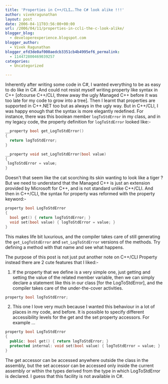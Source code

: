 ```yaml
---
title: 'Properties in C++/CLI….The C# look alike !!!'
author: vivekragunathan
layout: post
date: 2006-04-11T03:56:00+00:00
url: /2006/04/11/properties-in-ccli-the-c-look-alike/
blogger_blog:
  - developerexperience.blogspot.com
blogger_author:
  - Vivek Ragunathan
blogger_efd3de0af000aedcb3351cb4b4995ef6_permalink:
  - 114472800469039257
categories:
  - Uncategorized

---
```


Inherently after writing some code in C#, I wanted everything to be as easy to do like in C#. And could not resist myself writing property like syntax in C++ [ofcourse C++/CLI, threw away the ugly Managed C++ before it was too late for my code to grow into a tree]. Then I learnt that properties are supported in C++.NET too but as always in the ugly way. But in C++/CLI, I was happy enough that the syntax is more elegantly redefined. For instance, there was this boolean member `logToStdError` in my class, and in my legacy code, the property definition for `logToStdError` looked like:-

```cpp
__property bool get_LogToStdError()
{
  return logToStdError;
}

__property void set_LogToStdError(bool value)
{
 logToStdError = value; 
}
```

Doesn't that seem like the cat scorching its skin wanting to look like a tiger ? But we need to understand that the Managed C++ is just an extension provided by Microsoft for C++, and is not standard unlike C++/CLI. And then in C++/CLI, the syntax for property was reformed with the property keyword:-</p> 
  
```cpp
property bool LogToStdError
{
  bool get() { return logToStdError; }
  void set(bool value) { logToStdError = value; }
}
```

This makes life bit luxurious, and the compiler takes care of still generating the `get_LogToStdError` and `set_LogToStdError` versions of the methods. Try defining a method with that name and see what happens.

The purpose of this post is not just put another note on C++/CLI Property instead there are 2 cute features that I liked:-

1. If the property that we define is a very simple one, just getting and setting the value of the related member variable, then we can simply declare a statement like this in our class [for the LogToStdError], and the compiler takes care of the under-the-cover activities.

```cpp
property bool logToStdError;
```

2. This one I love very much because I wanted this behaviour in a lot of places in my code, and before. It is possible to specify different accessibility levels for the get and the set property accessors. For example ...

  ```cpp
  property bool LogToStdError 
  {
    public: bool get() { return logToStdError; }
    protected internal: void set(bool value) { logToStdError = value; }
  }
  ```

  The get accessor can be accessed anywhere outside the class in the assembly, but the set accessor can be accessed only inside the current assembly or within the types derived from the type in which LogToStdError is declared. I guess that this facility is not ava</span>ilable in C#.